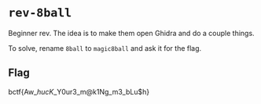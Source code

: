 # `rev-8ball`

Beginner rev. The idea is to make them open Ghidra and do a couple things.

To solve, rename `8ball` to `magic8ball` and ask it for the flag.

## Flag

bctf{Aw_$hucK$_Y0ur3_m@k1Ng_m3_bLu$h}
